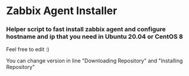 # Zabbix Agent Installer
### Helper script to fast install zabbix agent and configure hostname and ip that you need in Ubuntu 20.04 or CentOS 8

Feel free to edit :)

You can change version in line "Downloading Repository" and "Installing Repository"
